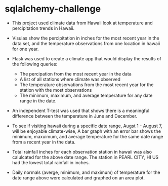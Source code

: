 # sqlalchemy-challenge

* This project used climate data from Hawaii look at temperature and percipitation trends in Hawaii. 

* Visulas show the percipitation in inches for the most recent year in the data set, and the temperature observations from one location in hawaii for one year.

* Flask was used to create a climate app that would display the results of the following queries:
    * The percipation from the most recent year in the data 
    * A list of all stations where climate was observed
    * The temperature observations from the most recent year for the station with the most observations
    * The minimum, maximum, and average temperature for any date range in the date.

* An independent T-test was used that shows there is a meaningful difference between the temperature in June and December.

* To see if visiting hawaii during a specific date range, Augst 1 - August 7, will be enjoyable climate-wise, A bar graph with an error bar shows the minimum, maxuimum, and average temperature for the same date range from a recent year in the data.

* Total rainfall inches for each observation station in hawaii was also calulcated for the above date range. The station in PEARL CITY, HI US had the lowest total rainfall in inches.

* Daily normals (averge, minimum, and maximum) of temperature for the date range above were calculated and graphed on an area plot. 



